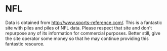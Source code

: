 NFL
===

Data is obtained from http://www.sports-reference.com/. This is a fantastic site with piles and piles of NFL data. Please respect that site and don't repurpose any of its information for commercial purposes. Better still, give the site operator some money so that he may continue providing this fantastic resource.
